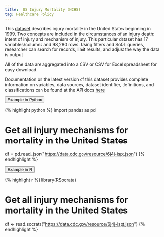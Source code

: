 ```yaml
---
title:  US Injury Mortality (NCHS)
tag: Healthcare Policy
---
```

This [dataset](https://data.cdc.gov/NCHS/NCHS-Injury-Mortality-United-States/nt65-c7a7) describes injury mortality in the United States beginning in 1999. Two concepts are included in the circumstances of an injury death: intent of injury and mechanism of injury. This particular dataset has 17 variables/columns and 98,280 rows. Using filters and SoQL queries, researcher can search for records, limit results, and adjust the way the data is output

All of the data are aggregated into a CSV or CSV for Excel spreadsheet for easy download. 

Documentation on the latest version of this dataset provides complete information on variables, data sources, dataset identifier, definitions, and classifications can be found at the API docs [here](https://dev.socrata.com/foundry/data.cdc.gov/6j4j-ispt)

<button data-toggle="collapse" data-target="#InjuryMortality-python" type="button" class="btn btn-secondary btn-lg btn-block">Example in Python</button>
<div id="InjuryMortality-python" class="collapse">
{% highlight python %}
import pandas as pd

# Get all injury mechanisms for mortality in the United States 
df = pd.read_json("https://data.cdc.gov/resource/6j4j-ispt.json")
{% endhighlight %}
</div>


<button data-toggle="collapse" data-target="#InjuryMortality-r" type="button" class="btn btn-secondary btn-lg btn-block">Example in R</button>
<div id="InjuryMortality-r" class="collapse">
{% highlight r %}
library(RSocrata)


# Get all injury mechanisms for mortality in the United States 
df <- read.socrata("https://data.cdc.gov/resource/6j4j-ispt.json")
{% endhighlight %}
</div>
